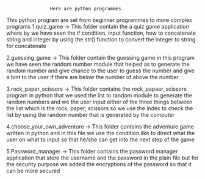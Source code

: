 					Here are python programmes
This python program are set from beginner programmes to more complex programs
1.quiz_game -> This folder contain the a quiz game application where by we have seen the if condition, input function, how to concatenate string and integer by using the str() function to convert the integer to string for concatenate

2.guessing_game -> This folder contain the guessing game in this program we have seen the random number module that helped as to generate the random number and give chance to the user to guess the number and give a hint to the user if there are below the number of above the number

3.rock_paper_scissors -> This folder contains the rock_papaer_scissors program in python that we used the list to random module to generate the random numbers and we the user input either of the three things between the list which is the rock, paper, scissors so we use the index to check the list by using the random number that is generated by the computer 

4.choose_your_own_adventure -> This folder contains the adventure game written in python and in this file we use the condition like to direct what the user on what to input so that he/she can get into the next step of the game

5.Password_manager -> This folder contains the password manager application that store the username and the password in the plain file but for the security purpose we added the encryptions of the password so that it can be more secured

